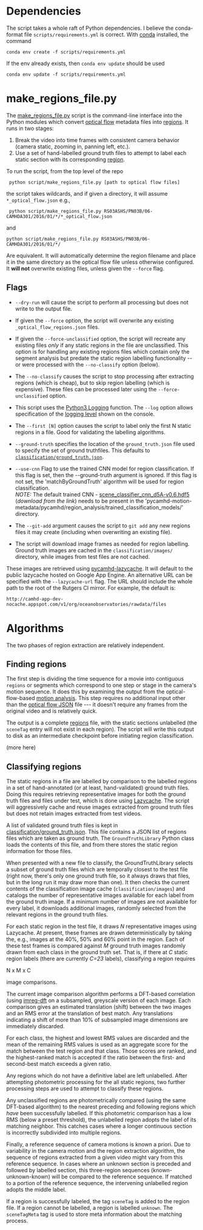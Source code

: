 # Dependencies

The script takes a whole raft of Python dependencies.   I believe the conda-format
file `scripts/requirements.yml` is correct.  With [conda](https://conda.io/docs/) installed, the command

    conda env create -f scripts/requirements.yml

If the env already exists, then `conda env update` should be used

    conda env update -f scripts/requirements.yml

# make_regions_file.py

The [make_regions_file.py](../scripts/make_regions_file.py) script is the
command-line interface into the Python modules which convert [optical flow](OpticalFlowJson.md)
metadata files into [regions](OpticalFlowRegionsJson).   It runs in two stages:

  1. Break the video into time frames with consistent camera behavior (camera static, zooming in, panning left, etc.).
  1. Use a set of hand-labelled ground truth files to attempt to label each static section with its corresponding [region](Regions.md).

To run the script, from the top level of the repo

     python script/make_regions_file.py [path to optical flow files]

the script takes wildcards, and if given a directory, it will assume `*_optical_flow.json` e.g.,

     python script/make_regions_file.py RS03ASHS/PN03B/06-CAMHDA301/2016/01/*/*_optical_flow.json

and

    python script/make_regions_file.py RS03ASHS/PN03B/06-CAMHDA301/2016/01/*/

Are equivalent.   It will automatically determine the region filename and place it
in the same directory as the optical flow file unless otherwise configured.
It __will not__ overwrite existing files, unless given the `--force` flag.

## Flags

  * `--dry-run` will cause the script to perform all processing but does not write to the output file.

  * If given the `--force` option, the script will overwrite any existing `_optical_flow_regions.json` files.

  * If given the `--force-unclassified` option, the script will recreate any
  existing files _only_ if any static regions in the file are unclassified.
  This option is for handling any existing regions files which contain only the
  segment analysis but predate the static region labelling functionality -- or were processed
  with the `--no-classify` option (below).

  * The `--no-classify` causes the script to stop processing after extracting regions (which is cheap),
  but to skip region labelling (which is expensive).  These files can be
  processed later using the `--force-unclassified` option.

  * This script uses the [Python3 Logging](https://docs.python.org/3/library/logging.html)
  function.   The `--log` option allows specification of the [logging level](https://docs.python.org/3/library/logging.html#levels) shown on the console.

  * The `--first [N]` option causes the script to label only the first N static regions
  in a file.  Good for validating the labelling algorithms.

  * `--ground-truth` specifies the location of the `ground_truth.json` file used
  to specify the set of ground truthfiles.   This defaults to [`classification/ground_truth.json`](../classification/ground_truth.json).


  * `--use-cnn` Flag to use the trained CNN model for region classification. If this flag is set, then the --ground-truth argument is ignored.
  If this flag is not set, the 'matchByGroundTruth' algorithm will be used for region classification. <br>
  _NOTE:_ The default trained CNN - [scene_classifier_cnn_d5A-v0.6.hdf5](https://drive.google.com/file/d/1nB-Fiod11_gsLy1FY14H3uMHegxd2IaF/view?usp=sharing) (_download from the link_) needs to be present in the 'pycamhd-motion-metadata/pycamhd/region_analysis/trained_classification_models/' directory.

  * The `--git-add` argument causes the script to `git add` any new regions files
  it may create (including when overwriting an existing file).

  * The script will download image frames as needed for region labelling.
  Ground truth images are cached in the `classification/images/` directory,
  while images from test files are not cached.

  These images are retrieved using [pycamhd-lazycache](https://github.com/CamHD-Analysis/pycamhd-lazycache).   It will default to the
  public lazycache hosted on Google App Engine.   An alternative URL can be
  specified with the `--lazycache-url` flag.   The URL should include the whole path to the root of the Rutgers CI
  mirror.   For example, the default is:

    http://camhd-app-dev-nocache.appspot.com/v1/org/oceanobservatories/rawdata/files

# Algorithms

The two phases of region extraction are relatively independent.

## Finding regions

The first step is dividing the time sequence for a movie into contiguous
`regions` or segments which correspond to one step or stage in the camera's
motion sequence.  It does this by examining the output from the
optical-flow-based [motion
analysis](https://github.com/CamHD-Analysis/camhd_motion_analysis).   This step
requires no additional input other than the [optical flow
JSON](OpticalFlowJson.md) file --- it doesn't require any frames from the
original video and is relatively quick.

The output is a complete [regions](OpticalFlowRegionsJson.md) file, with the
static sections unlabelled (the `sceneTag` entry will not exist in each region).
The script will write this output to disk as an intermediate checkpoint before
initiating region classification.

(more here)

## Classifying regions

The static regions in a file are labelled by comparison to the labelled regions
in a  set of hand-annotated (or at least, hand-validated) ground truth files.
Doing this requires retrieving representative images for both the ground truth
files and files under test, which  is done using
[Lazycache](https://github.com/CamHD-Analysis/pycamhd-lazycache).    The script
will aggressively cache and reuse images extracted from ground truth files but
does not retain images extracted from test videos.

A list of validated ground truth files is kept in [classification/ground_truth.json](../classification/ground_truth.json).
This file contains a JSON list of regions files which are taken as ground truth.
The `GroundTruthLibrary` Python class loads the contents of this file, and from there
stores the static region information for those files.

When presented with a new file to classify, the GroundTruthLibrary selects a subset of ground truth files which are temporally closest to the test file (right now, there's only one ground truth file, so it always draws that files, but in the long run it may draw more than one).   It
then checks the current contents of the classification image cache (`classification/images`)
and catalogs the number of representative images available for each label from the ground truth image.
If a minimum number of images are not available for every label, it downloads
additional images, randomly selected from the relevant regions in the ground truth
files.

For each static region in the test file, it draws _N_ representative images using
Lazycache.  At present, these frames are drawn deterministically by taking the, e.g.,
images at the 40%, 50% and 60% point in the region.  Each of these test frames is compared
against _M_ ground truth images randomly drawn from each class in the ground truth set.  That is, if
there at _C_ static region labels (there are currently _C=23_ labels), classifying
a region requires

  N x M x C

image comparisons.

The current image comparison algorithm performs a DFT-based correlation (using
[imreg-dft](http://imreg-dft.readthedocs.io/en/latest/) on a subsampled,
greyscale version of each image. Each comparison gives an estimated translation
(shift) between the two images and an RMS error at the translation of best
match.  Any translations indicating a shift of more than 10\% of subsampled
image dimensions are immediately discarded.

For each class, the highest and lowest RMS values are discarded and the mean of
the remaining RMS values is used as an aggregate score for the match between the
test region and that class.  Those scores are ranked, and the highest-ranked
match is accepted if the ratio between the first- and second-best match exceeds
a given ratio.

Any regions which do not have a definitive label are left unlabelled.   After
attempting photometric processing for the all static regions, two further
processing steps are used to attempt to classify these regions.

Any unclassified regions are photometrically compared (using the same DFT-based
algorithm) to the nearest preceding and following regions which _have_ been
successfully labelled.   If this photometric comparison has a low RMS (below a
preset threshold), the unlabelled region adopts the label of its matching
neighbor.   This catches cases where a longer continuous section is incorrectly
subdivided into multiple regions.

Finally, a reference sequence of camera motions is known a priori.   Due to
variability in the camera motion and the region extraction algorithm, the
sequence of regions extracted from a given video might vary from this reference
sequence.   In cases where an unknown section is preceded and followed by
labelled section, this three-region sequences (known-unknown-known) will be
compared to the reference sequence.   If matched to a portion of the reference
sequence, the intervening unlabelled region adopts the middle label.

If a region is successfully labeled, the tag `sceneTag` is added to the region file.   If a region cannot be labelled, a region is labelled `unknown`.  The `sceneTagMeta` tag is used to store meta information about the matching process.

